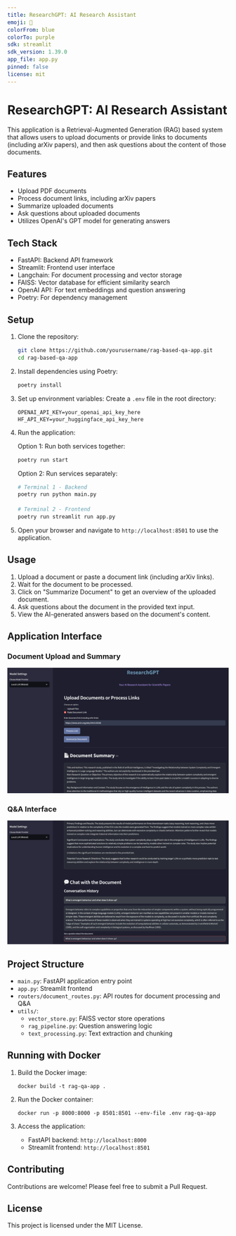 ```yaml
---
title: ResearchGPT: AI Research Assistant
emoji: 🚀
colorFrom: blue
colorTo: purple
sdk: streamlit
sdk_version: 1.39.0
app_file: app.py
pinned: false
license: mit
---
```


# ResearchGPT: AI Research Assistant

This application is a Retrieval-Augmented Generation (RAG) based system that allows users to upload documents or provide links to documents (including arXiv papers), and then ask questions about the content of those documents.

## Features

- Upload PDF documents
- Process document links, including arXiv papers
- Summarize uploaded documents
- Ask questions about uploaded documents
- Utilizes OpenAI's GPT model for generating answers

## Tech Stack

- FastAPI: Backend API framework
- Streamlit: Frontend user interface
- Langchain: For document processing and vector storage
- FAISS: Vector database for efficient similarity search
- OpenAI API: For text embeddings and question answering
- Poetry: For dependency management

## Setup

1. Clone the repository:
   ```bash
   git clone https://github.com/yourusername/rag-based-qa-app.git
   cd rag-based-qa-app
   ```

2. Install dependencies using Poetry:
   ```bash
   poetry install
   ```

3. Set up environment variables:
   Create a `.env` file in the root directory:
   ```
   OPENAI_API_KEY=your_openai_api_key_here
   HF_API_KEY=your_huggingface_api_key_here
   ```

4. Run the application:
   
   Option 1: Run both services together:
   ```bash
   poetry run start
   ```
   
   Option 2: Run services separately:
   ```bash
   # Terminal 1 - Backend
   poetry run python main.py
   
   # Terminal 2 - Frontend
   poetry run streamlit run app.py
   ```

6. Open your browser and navigate to `http://localhost:8501` to use the application.

## Usage

1. Upload a document or paste a document link (including arXiv links).
2. Wait for the document to be processed.
3. Click on "Summarize Document" to get an overview of the uploaded document.
4. Ask questions about the document in the provided text input.
5. View the AI-generated answers based on the document's content.

## Application Interface

### Document Upload and Summary
![Document Upload and Summary](images/1.png)

### Q&A Interface
![Q&A Interface](images/2.png)

## Project Structure

- `main.py`: FastAPI application entry point
- `app.py`: Streamlit frontend
- `routers/document_routes.py`: API routes for document processing and Q&A
- `utils/`:
  - `vector_store.py`: FAISS vector store operations
  - `rag_pipeline.py`: Question answering logic
  - `text_processing.py`: Text extraction and chunking

## Running with Docker

1. Build the Docker image:
   ```
   docker build -t rag-qa-app .
   ```

2. Run the Docker container:
   ```
   docker run -p 8000:8000 -p 8501:8501 --env-file .env rag-qa-app
   ```

3. Access the application:
   - FastAPI backend: `http://localhost:8000`
   - Streamlit frontend: `http://localhost:8501`

## Contributing

Contributions are welcome! Please feel free to submit a Pull Request.

## License

This project is licensed under the MIT License.
